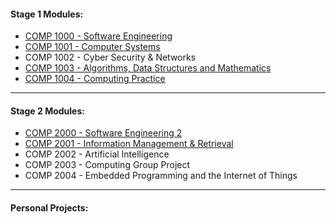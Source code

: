 #### Stage 1 Modules:
  - [COMP 1000 - Software Engineering](https://github.com/ORG4N/software-engineering-1)
  - [COMP 1001 - Computer Systems](https://github.com/ORG4N/computer-systems)
  - COMP 1002 - Cyber Security & Networks
  - [COMP 1003 - Algorithms, Data Structures and Mathematics](https://github.com/ORG4N/algorithms-data-structures-and-mathematics)
  - [COMP 1004 - Computing Practice](https://github.com/ORG4N/computing-practice)

---
    
#### Stage 2 Modules:
  - [COMP 2000 - Software Engineering 2](https://github.com/ORG4N/software-engineering-2)
  - [COMP 2001 - Information Management & Retrieval](https://github.com/ORG4N/information-management-and-retrieval)
  - COMP 2002 - Artificial Intelligence
  - COMP 2003 - Computing Group Project
  - COMP 2004 - Embedded Programming and the Internet of Things

---

#### Personal Projects:
